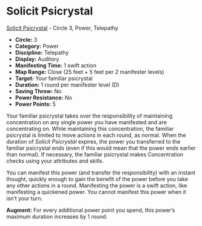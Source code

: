 # Solicit Psicrystal

[Solicit Psicrystal](/Psionics/S/SolicitPsicrystal.md) - Circle 3, Power, Telepathy

- **Circle:** 3
- **Category:** Power
- **Discipline:** Telepathy
- **Display:** Auditory
- **Manifesting Time:** 1 swift action
- **Map Range:** Close (25 feet + 5 feet per 2 manifester levels)
- **Target:** Your familiar psicrystal
- **Duration:** 1 round per manifester level (D)
- **Saving Throw:** No
- **Power Resistance:** No
- **Power Points:** 5

Your familiar psicrystal takes over the responsibility of maintaining concentration on any single power you have manifested and are concentrating on. While maintaining this concentration, the familiar psicrystal is limited to move actions in each round, as normal. When the duration of *Solicit Psicrystal* expires, the power you transferred to the familiar psicrystal ends (even if this would mean that the power ends earlier than normal). If necessary, the familiar psicrystal makes Concentration checks using your attributes and skills.

You can manifest this power (and transfer the responsibility) with an instant thought, quickly enough to gain the benefit of the power before you take any other actions in a round. Manifesting the power is a swift action, like manifesting a quickened power. You cannot manifest this power when it isn’t your turn.

**Augment:** For every additional power point you spend, this power’s maximum duration increases by 1 round.
